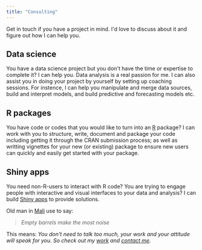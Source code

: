 ```yaml
---
title: "Consulting"
---
```


Get in touch if you have a project in mind. I'd love to discuss about it and figure out how I can help you.

## Data science

You have a data science project but you don't have the time or expertise to complete it? I can help you.
Data analysis is a real passion for me. I can also assist you in doing your project by yourself by setting up coaching sessions. For instence, I can help you manipulate and merge data sources, build and interpret models, and build predictive and forecasting models etc.

## R packages

You have code or codes that you would like to turn into an <a href= "https://www.r-project.org/" target = "_blank">R</a> package? I can work with you to structure, write, document and package your code including getting it through the CRAN submission process; as well as writting vignettes for your new (or existing) package to ensure new users can quickly and easily get started with your package.

## Shiny apps

You need non-R-users to interact with R code? You are trying to engage people with interactive and visual interfaces to your data and analysis? I can build <a href= "https://shiny.rstudio.com/" target = "_blank">Shiny apps</a> to provide solutions.

Old man in <a href= "https://en.wikipedia.org/wiki/Mali" target = "_blank">Mali</a> use to say:

> *Empty barrels make the most noise*

This means: *You don't need to talk too much, your work and your attitude will speak for you. So check out my [work](https://ngsanogo.rbind.io/projects) and [contact me](https://ngsanogo.rbind.io/contact)*.

